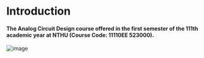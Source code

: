 # Introduction

#### The Analog Circuit Design course offered in the first semester of the 111th academic year at NTHU (Course Code: 11110EE 523000).  
![image](https://github.com/user-attachments/assets/ec6289ff-4a30-4cca-94e9-640cf255b0cd )
